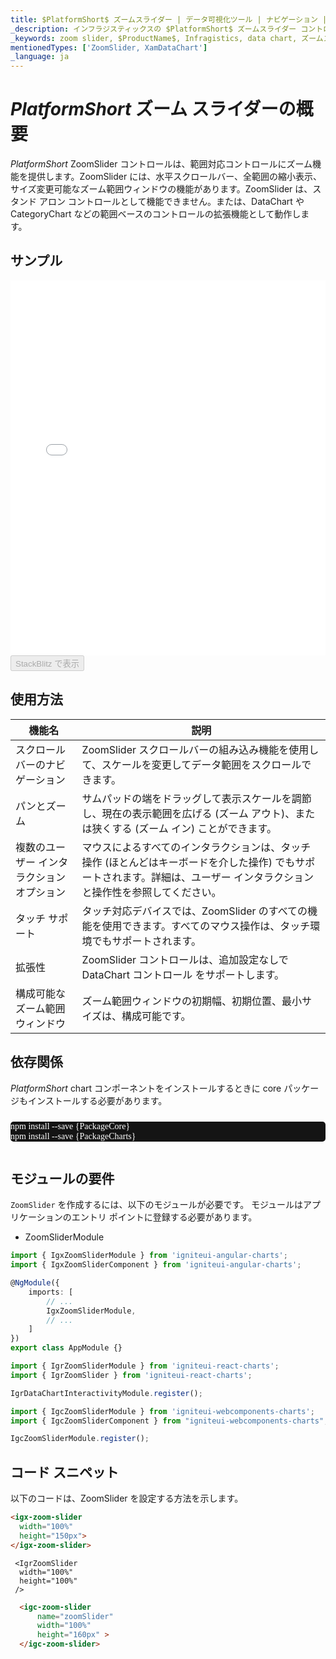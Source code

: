 ```yaml
---
title: $PlatformShort$ ズームスライダー | データ可視化ツール | ナビゲーション | ズーム | データ チャート | データ バインディング | インフラジスティックス
_description: インフラジスティックスの $PlatformShort$ ズームスライダー コントロールを使用して、最小値と最大値を表す 2 つのハンドルのデータ サブセットを簡単に表示します。$ProductName$ ズームスライダーでデータの可視化を向上させます。
_keywords: zoom slider, $ProductName$, Infragistics, data chart, ズームスライダー, インフラジスティックス, データ チャート
mentionedTypes: ['ZoomSlider, XamDataChart']
_language: ja
---
```

# $PlatformShort$ ズーム スライダーの概要
$PlatformShort$ ZoomSlider コントロールは、範囲対応コントロールにズーム機能を提供します。ZoomSlider には、水平スクロールバー、全範囲の縮小表示、サイズ変更可能なズーム範囲ウィンドウの機能があります。ZoomSlider は、スタンド アロン コントロールとして機能できません。または、DataChart や CategoryChart などの範囲ベースのコントロールの拡張機能として動作します。

## サンプル

<div class="sample-container loading" style="height: 600px">
    <iframe id="zoomslider-overview-iframe" src='{environment:dvDemosBaseUrl}/charts/zoomslider-overview' width="100%" height="100%" seamless frameBorder="0" onload="onXPlatSampleIframeContentLoaded(this);"></iframe>
</div>
<div>
    <button data-localize="stackblitz" disabled class="stackblitz-btn"   data-iframe-id="zoomslider-overview-iframe" data-demos-base-url="{environment:dvDemosBaseUrl}">StackBlitz で表示
    </button>
</div>
<sample-button src="charts/zoomslider/overview"></sample-button>

<div class="divider--half"></div>

## 使用方法

機能名|説明
--------------------|-----------------------
スクロールバーのナビゲーション|ZoomSlider スクロールバーの組み込み機能を使用して、スケールを変更してデータ範囲をスクロールできます。
パンとズーム|サムパッドの端をドラッグして表示スケールを調節し、現在の表示範囲を広げる (ズーム アウト)、または狭くする (ズーム イン) ことができます。
複数のユーザー インタラクション オプション|マウスによるすべてのインタラクションは、タッチ操作 (ほとんどはキーボードを介した操作) でもサポートされます。詳細は、ユーザー インタラクションと操作性を参照してください。
タッチ サポート|タッチ対応デバイスでは、ZoomSlider のすべての機能を使用できます。すべてのマウス操作は、タッチ環境でもサポートされます。
拡張性|ZoomSlider コントロールは、追加設定なしで DataChart コントロール をサポートします。
構成可能なズーム範囲ウィンドウ|ズーム範囲ウィンドウの初期幅、初期位置、最小サイズは、構成可能です。

<!-- Angular, React, WebComponents -->
## 依存関係
$PlatformShort$ chart コンポーネントをインストールするときに core パッケージもインストールする必要があります。

<pre style="background:#141414;color:white;display:inline-block;padding:16x;margin-top:10px;font-family:'Consolas';border-radius:5px;width:100%">
npm install --save {PackageCore}
npm install --save {PackageCharts}
</pre>
<!-- end: Angular, React, WebComponents -->

## モジュールの要件
`ZoomSlider` を作成するには、以下のモジュールが必要です。<!-- Angular, React, WebComponents --> <!-- end: Angular, React, WebComponents --><!-- Blazor -->モジュールはアプリケーションのエントリ ポイントに登録する必要があります。

* ZoomSliderModule
<!-- end: Blazor -->

```ts
import { IgxZoomSliderModule } from 'igniteui-angular-charts';
import { IgxZoomSliderComponent } from 'igniteui-angular-charts';

@NgModule({
    imports: [
        // ...
        IgxZoomSliderModule,
        // ...
    ]
})
export class AppModule {}
```

```ts
import { IgrZoomSliderModule } from 'igniteui-react-charts';
import { IgrZoomSlider } from 'igniteui-react-charts';

IgrDataChartInteractivityModule.register();
```

```ts
import { IgcZoomSliderModule } from 'igniteui-webcomponents-charts';
import { IgcZoomSliderComponent } from "igniteui-webcomponents-charts";

IgcZoomSliderModule.register();

```

## コード スニペット
以下のコードは、ZoomSlider を設定する方法を示します。

```html
<igx-zoom-slider
  width="100%"
  height="150px">
</igx-zoom-slider>
```

```tsx
 <IgrZoomSlider
  width="100%"
  height="100%"
 />
```


```html
  <igc-zoom-slider
      name="zoomSlider"
      width="100%"
      height="160px" >
  </igc-zoom-slider>
```
<div class="divider--half"></div>